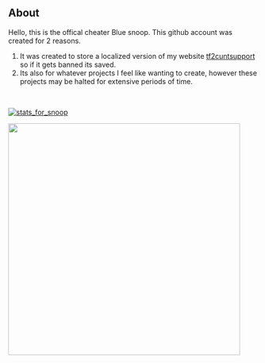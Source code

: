 ## About
Hello, this is the offical cheater Blue snoop. This github account was created for 2 reasons. 
  1. It was created to store a localized version of my website [tf2cuntsupport](https://tf2cuntsupport.net) so if it gets banned its saved.
  2. Its also for whatever projects I feel like wanting to create, however these projects may be halted for extensive periods of time.

<br>

[![stats_for_snoop](https://github-readme-stats.vercel.app/api?username=bluesnoopt&bg_color=14141b&title_color=555dee&icon_color=3459E6&text_color=bcbedc&custom_title=My%20stats&count_private=true&include_all_commits=true&show_icons=true&hide_border=true&border_radius=0&text_bold=false)](https://tf2cuntsupport.net)

<a href="https://tf2cuntsupport.net">
  <img src="https://tf2cuntsupport.net/u/image" width="467rem">
</a>
